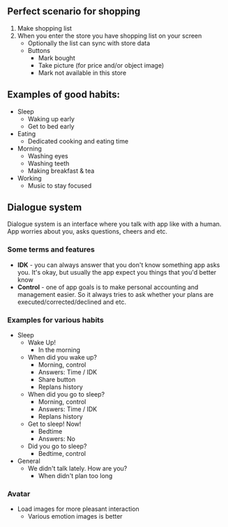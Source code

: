 ## Perfect scenario for shopping
1. Make shopping list
2. When you enter the store you have shopping list on your screen
    - Optionally the list can sync with store data
    - Buttons
      - Mark bought
      - Take picture (for price and/or object image)
      - Mark not available in this store

## Examples of good habits:
- Sleep
  - Waking up early
  - Get to bed early
- Eating
  - Dedicated cooking and eating time
- Morning
  - Washing eyes
  - Washing teeth
  - Making breakfast & tea
- Working
  - Music to stay focused



## Dialogue system
Dialogue system is an interface where you talk with app like with a human. App worries about you, asks questions, cheers and etc.

### Some terms and features
- **IDK** - you can always answer that you don't know something app asks you. It's okay, but usually the app expect you things that you'd better know
- **Control** - one of app goals is to make personal accounting and management easier. So it always tries to ask whether your plans are executed/corrected/declined and etc.

### Examples for various habits
  - Sleep
  	- Wake Up!
  	  - In the morning
  	- When did you wake up?
  	  - Morning, control
  	  - Answers: Time / IDK
  	  - Share button
  	  - Replans history
  	- When did you go to sleep?
  	  - Morning, control
  	  - Answers: Time / IDK
  	  - Replans history
  	- Get to sleep! Now!
  	  - Bedtime
  	  - Answers: No
  	- Did you go to sleep?
  	  - Bedtime, control
  - General
    - We didn't talk lately. How are you?
      - When didn't plan too long

### Avatar
- Load images for more pleasant interaction
  - Various emotion images is better
